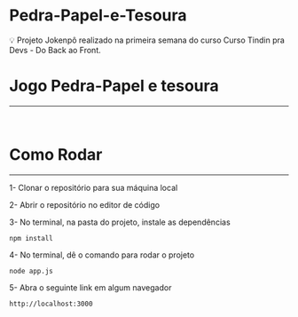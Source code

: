# Pedra-Papel-e-Tesoura
:bulb: Projeto Jokenpô realizado na primeira semana do curso Curso Tindin pra Devs - Do Back ao Front.
<h1>Jogo Pedra-Papel e tesoura </h1>
<hr>
<br>

<h1>Como Rodar</h1>
<hr>
1- Clonar o repositório para sua máquina local

2- Abrir o repositório no editor de código

3- No terminal, na pasta do projeto, instale as dependências
~~~Terminal
npm install
~~~

4- No terminal, dê o comando para rodar o projeto
~~~Terminal
node app.js
~~~

5- Abra o seguinte link em algum navegador
~~~Terminal
http://localhost:3000
~~~
